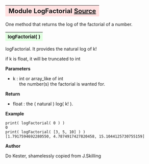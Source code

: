 ---
---
<br><br>

<a name="LogFactorial"></a>
<table><thead style="background-color:#FFE0E0; width:100%; font-size:20px"><tr><th style="text-align:left">
<strong>Module LogFactorial</strong> <a href=https://github.com/dokester/BayesicFitting/blob/master/BayesicFitting/source/LogFactorial.py target=_blank>Source</a></th></tr></thead></table>

One method that returns the log of the factorial of a number.


<a name="logFactorial"></a>
<table><thead style="background-color:#E0FFE0; width:100%; font-size:15px"><tr><th style="text-align:left">
<strong>logFactorial(</strong> )
</th></tr></thead></table>
logFactorial.  It provides the natural log of k!

if k is float, it will be truncated to int

<b>Parameters</b>

* k  :  int or array_like of int
<br>&nbsp;&nbsp;&nbsp;&nbsp; the number(s) the factorial is wanted for.

<b>Return</b>

* float  :  the ( natural ) log( k! ).


<b>Example</b>

    print( logFactorial( 0 ) )
    0
    print( logFactorial( [3, 5, 10] ) )
    [1.7917594692280550, 4.7874917427820458, 15.1044125730755159]

<b>Author</b>

Do Kester, shamelessly copied from J.Skilling



